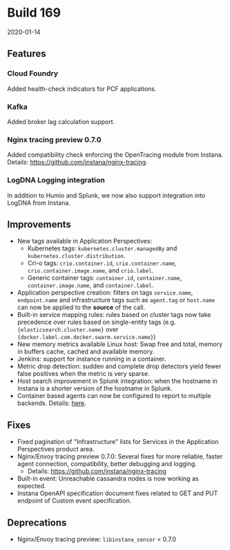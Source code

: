 # Build 169

2020-01-14

## Features

### Cloud Foundry

Added health-check indicators for PCF applications.

### Kafka

Added broker lag calculation support.

### Nginx tracing preview 0.7.0

Added compatibility check enforcing the OpenTracing module from Instana. Details: https://github.com/instana/nginx-tracing.

### LogDNA Logging integration

In addition to Humio and Splunk, we now also support integration into LogDNA from Instana. 

## Improvements

- New tags available in Application Perspectives: 
  - Kubernetes tags: `kubernetes.cluster.managedBy` and `kubernetes.cluster.distribution`.
  - Cri-o tags: `crio.container.id`, `crio.container.name`, `crio.container.image.name`, and `crio.label`.
  - Generic container tags: `container.id`, `container.name`, `container.image.name`, and `container.label`.
- Application perspective creation: filters on tags `service.name`, `endpoint.name` and infrastructure tags such as `agent.tag` or `host.name` can now be applied to the **source** of the call.
- Built-in service mapping rules: rules based on cluster tags now take precedence over rules based on single-entity tags (e.g. `{elasticsearch.cluster.name}` over `{docker.label.com.docker.swarm.service.name}`)
- New memory metrics available Linux host: Swap free and total, memory in buffers cache, cached and available memory.
- Jenkins: support for instance running in a container. 
- Metric drop detection: sudden and complete drop detectors yield fewer false positives when the metric is very sparse.
- Host search improvement in Splunk integration: when the hostname in Instana is a shorter version of the hostname in Splunk.
- Container based agents can now be configured to report to multiple backends. Details: [here](/quick_start/agent_configuration/#configuring-multiple-backends).

## Fixes

- Fixed pagination of "Infrastructure" lists for Services in the Application Perspectives product area.
- Nginx/Envoy tracing preview 0.7.0: Several fixes for more reliable, faster agent connection, compatibility, better debugging and logging.
  - Details: https://github.com/instana/nginx-tracing
- Built-in event: Unreachable cassandra nodes is now working as expected.
- Instana OpenAPI specification document fixes related to GET and PUT endpoint of Custom event specification. 

## Deprecations

- Nginx/Envoy tracing preview: `libinstana_sensor` < 0.7.0

